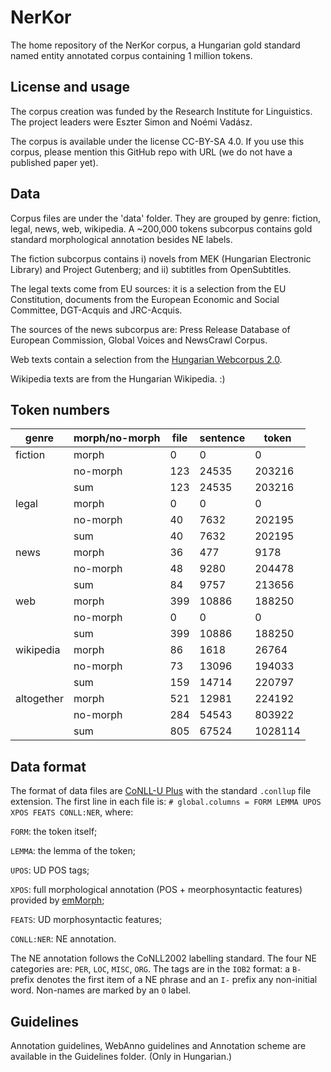 # NerKor
The home repository of the NerKor corpus, a Hungarian gold standard named entity annotated corpus containing 1 million tokens. 

## License and usage

The corpus creation was funded by the Research Institute for Linguistics. The project leaders were Eszter Simon and Noémi Vadász. 

The corpus is available under the license CC-BY-SA 4.0. If you use this corpus, please mention this GitHub repo with URL (we do not have a published paper yet). 

## Data

Corpus files are under the 'data' folder. They are grouped by genre: fiction, legal, news, web, wikipedia. A ~200,000 tokens subcorpus contains gold standard morphological annotation besides NE labels. 

The fiction subcorpus contains i) novels from MEK (Hungarian Electronic Library) and Project Gutenberg; and ii) subtitles from OpenSubtitles. 

The legal texts come from EU sources: it is a selection from the EU Constitution, documents from the European Economic and Social Committee, DGT-Acquis and JRC-Acquis.

The sources of the news subcorpus are: Press Release Database of European Commission, Global Voices and NewsCrawl Corpus. 

Web texts contain a selection from the [Hungarian Webcorpus 2.0](https://hlt.bme.hu/en/resources/webcorpus2). 

Wikipedia texts are from the Hungarian Wikipedia. :)

## Token numbers

|genre | morph/no-morph | file | sentence | token|
|------|----------------|------|----------|------|
|fiction | morph  | 0 | 0 | 0|
| | no-morph | 123 | 24535 | 203216|
| | sum | 123 | 24535 | 203216|
|legal | morph  | 0 | 0 | 0|
| | no-morph | 40 | 7632 | 202195|
| | sum | 40 | 7632 | 202195|
|news | morph  | 36 | 477 | 9178|
| | no-morph | 48 | 9280 | 204478|
| | sum | 84 | 9757 | 213656|
|web | morph  | 399 | 10886 | 188250|
| | no-morph | 0 | 0 | 0|
| | sum | 399 | 10886 | 188250|
|wikipedia | morph  | 86 | 1618 | 26764|
| | no-morph | 73 | 13096 | 194033|
| | sum | 159 | 14714 | 220797|
|altogether | morph  | 521 | 12981 | 224192|
| | no-morph | 284 | 54543 | 803922|
| | sum | 805 | 67524 | 1028114|


## Data format

The format of data files are [CoNLL-U Plus](https://universaldependencies.org/ext-format.html) with the standard `.conllup` file extension. The first line in each file is: `# global.columns = FORM LEMMA UPOS XPOS FEATS CONLL:NER`, where:

`FORM`: the token itself;

`LEMMA`: the lemma of the token;

`UPOS`: UD POS tags; 

`XPOS`: full morphological annotation (POS + meorphosyntactic features) provided by [emMorph](https://github.com/dlt-rilmta/emMorph); 

`FEATS`: UD morphosyntactic features;

`CONLL:NER`: NE annotation.

The NE annotation follows the CoNLL2002 labelling standard. The four NE categories are: `PER`, `LOC`, `MISC`, `ORG`. The tags are in the `IOB2` format: a `B-` prefix denotes the first item of a NE phrase and an `I-` prefix any non-initial word. Non-names are marked by an `O` label. 

## Guidelines

Annotation guidelines, WebAnno guidelines and Annotation scheme are available in the Guidelines folder. (Only in Hungarian.)
